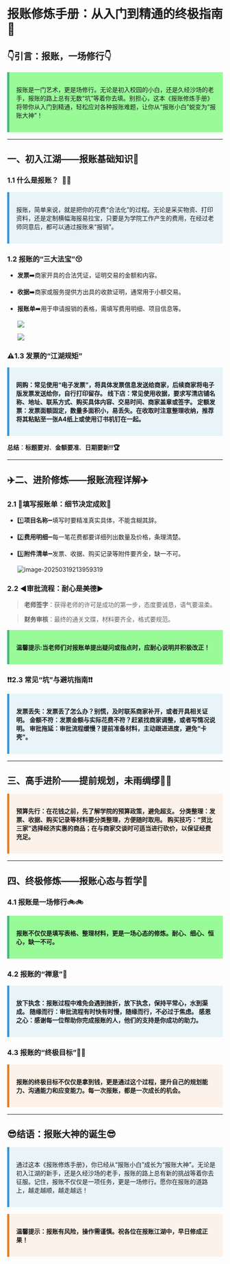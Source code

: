 
<style>
.tip {
  padding: 1rem;
  margin: 1rem 0;
  border-left: 5px solid #42b983;
  background-color: #98fb98;
}
.tip-title {
  font-weight: bold;
  margin-bottom: 0.5rem;
}
  .info {
  padding: 1rem;
  margin: 1rem 0;
  border-left: 5px solid #3498db; 
  background-color: #e8f4f8; 
}
.info-title {
  font-weight: bold;
  margin-bottom: 0.5rem;
}
.warning {
  padding: 1rem;
  margin: 1rem 0;
  border-left: 5px solid #e67e22; 
  background-color: #fdf2e9; 
}
.warning-title {
  font-weight: bold;
  margin-bottom: 0.5rem;
}
</style>
  
  # **报账修炼手册：从入门到精通的终极指南:100:**

## **:point_down:引言：报账，一场修行**:point_down:

<div class="tip">
  <p class="tip-title"></p>
  <p>报账是一门艺术，更是场修行。无论是初入校园的小白，还是久经沙场的老手，报账的路上总有无数“坑”等着你去填。别担心，这本《报账修炼手册》将带你从入门到精通，轻松应对各种报账难题，让你从“报账小白”蜕变为“报账大神”！</p>
</div>


---

## **一、初入江湖——报账基础知识**:tada:

### **1.1 什么是报账？**​ ​ :thinking::thinking:

<div class="info">
  <p class="info-title"></p>
  <p>报账，简单来说，就是把你的花费“合法化”的过程。无论是采买物资、打印资料，还是定制横幅海报易拉宝，只要是为学院工作产生的费用，在经过老师同意后，都可以通过报账来“报销”。</p>
</div>


### **1.2 报账的“三大法宝”**:kissing_closed_eyes:

- **发票**:arrow_right:商家开具的合法凭证，证明交易的金额和内容。 

- **收据**:arrow_right:商家或服务提供方出具的收款证明，通常用于小额交易。

- **报账单**:arrow_right:用于申请报销的表格，需填写费用明细、项目信息等。 

  ![](C:\Users\yunbo\AppData\Roaming\Typora\typora-user-images\image-20250319213823852.png)

  ![](C:\Users\yunbo\AppData\Roaming\Typora\typora-user-images\image-20250319213932427.png)

### **:warning:1.3 发票的“江湖规矩”**

<div class="info">
  <p class="info-title">网购：常见使用“电子发票”，将具体发票信息发送给商家，后续商家将电子版发票发送给你，自行打印留存。 
线下店：常见使用收据，要求写清店铺名称、地址、联系方式、购买具体内容、交易时间、商家盖章或签字。 
定额发票：发票面额固定，数量多面积小，易丢失。在收取时注意整理收纳，推荐将其粘贴至一张A4纸上或使用订书机钉在一起。 </p>
  <p></p>
</div>


**总结**：**标题要对**、**金额要准**、**日期要新!!:trophy:**

---

## **:airplane:二、进阶修炼——报账流程详解**:airplane:



### **2.1 :facepunch:填写报账单：细节决定成败**:facepunch:


- :one:**项目名称**:heavy_minus_sign:填写时要精准真实具体，不能含糊其辞。 

- :two:**费用明细**:heavy_minus_sign:每一笔花费都要详细列出数量及价格，条理清楚。 

- :three:**附件清单**:heavy_minus_sign:发票、收据、购买记录等附件要齐全，缺一不可。 

  ![image-20250319213959319](C:\Users\yunbo\AppData\Roaming\Typora\typora-user-images\image-20250319213959319.png)

### **2.2 :arrow_backward:审批流程：耐心是美德**:arrow_forward:

> **老师签字**：获得老师的许可是成功的第一步，态度要诚恳，语气要温柔。 

> **财务审核**：最终的通关文牒，材料要齐全，格式要规范。 

<div class="tip">
  <p class="tip-title">温馨提示:当老师们对报账单提出疑问或指点时，应耐心说明并积极改正！</p>
  <p></p>
</div>


### **:exclamation::exclamation:2.3 常见“坑”与避坑指南**:exclamation::exclamation:

<div class="info">
  <p class="info-title">发票丢失：发票丢了怎么办？别慌，及时联系商家补开，或者开具相关证明。 
金额不符：发票金额与实际花费不符？赶紧找商家调整，或者写情况说明。 
审批拖延：审批流程缓慢？提前准备材料，主动跟进进度，避免“卡壳”。 </p>
  <p></p>
</div>


---

## **三、高手进阶——提前规划，未雨绸缪**:triangular_flag_on_post::triangular_flag_on_post:

<div class="warning">
  <p class="warning-title">预算先行：在花钱之前，先了解学院的预算政策，避免超支。 
分类整理：发票、收据、购买记录等材料要分类整理，方便随时取用。 
购买技巧：“货比三家”选择经济实惠的商品；在与商家交谈时可适当进行砍价，以保证经费充足。  </p>
  <p></p>
</div>


---

## **四、终极修炼——报账心态与哲学**:door:

### **4.1 报账是一场修行**:bike::bike:

<div class="tip">
  <p class="tip-title">报账不仅仅是填写表格、整理材料，更是一场心态的修炼。耐心、细心、恒心，缺一不可。</p>
  <p></p>
</div>


### **4.2 报账的“禅意”**:open_hands:

<div class="info">
  <p class="info-title">放下执念：报账过程中难免会遇到挫折，放下执念，保持平常心，水到渠成。 
随缘而行：审批流程有时快有时慢，随缘而行，不必过于焦虑。 
感恩之心：感谢每一位帮助你完成报账的人，他们的支持是你成功的助力。 </p>
  <p></p>
</div>


### **4.3 报账的“终极目标”**:muscle::muscle:

<div class="warning">
  <p class="warning-title">报账的终极目标不仅仅是拿到钱，更是通过这个过程，提升自己的规划能力、沟通能力和应变能力。每一次报账，都是一次成长的机会。</p>
  <p></p>
</div>


---

## :sunglasses:**结语：报账大神的诞生**:sunglasses:

<div class="info">
  <p class="info-title"></p>
  <p>通过这本《报账修炼手册》，你已经从“报账小白”成长为“报账大神”。无论是初入江湖的新手，还是久经沙场的老手，报账的路上总有新的挑战等着你去征服。记住，报账不仅仅是一项任务，更是一场修行。愿你在报账的道路上，越走越顺，越走越远！</p>
</div>


<div class="warning">
  <p class="warning-title">温馨提示：报账有风险，操作需谨慎。祝各位在报账江湖中，早日修成正果！</p>
  <p></p>
</div>



